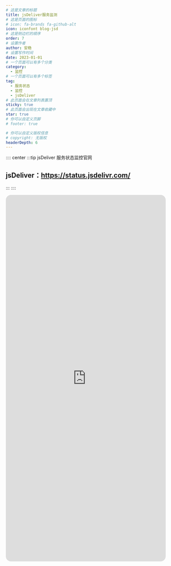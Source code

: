 ```yaml
---
# 这是文章的标题
title: jsDeliver服务监测
# 这是页面的图标
# icon: fa-brands fa-github-alt
icon: iconfont blog-jsd
# 这是侧边栏的顺序
order: 7
# 设置作者
author: 安稳
# 设置写作时间
date: 2023-01-01
# 一个页面可以有多个分类
category:
  - 监控
# 一个页面可以有多个标签
tag:
  - 服务状态
  - 监控
  - jsDeliver
# 此页面会在文章列表置顶
sticky: true
# 此页面会出现在文章收藏中
star: true
# 你可以自定义页脚
# footer: true

# 你可以自定义版权信息
# copyright: 无版权
headerDepth: 6
---
```


<!-- 你可以通过设置页面的 Frontmatter，在页面禁用功能与布局。 -->

<!-- more -->

:::: center
:::tip jsDeliver 服务状态监控官网

## jsDeliver：**https://status.jsdelivr.com/**

:::
::::

<iframe src="https://status.jsdelivr.com/" name="iframe_a" scrolling="no" frameborder="0" width="100%" height="1150" style="border-radius: 16px;"></iframe>